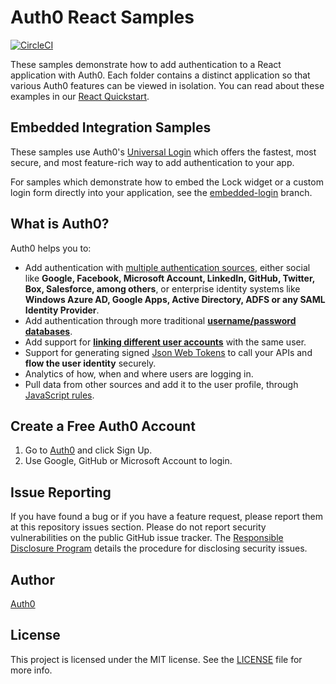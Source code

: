 # Auth0 React Samples

[![CircleCI](https://circleci.com/gh/auth0-samples/auth0-react-samples.svg?style=svg)](https://circleci.com/gh/auth0-samples/auth0-react-samples)

These samples demonstrate how to add authentication to a React application with Auth0. Each folder contains a distinct application so that various Auth0 features can be viewed in isolation. You can read about these examples in our [React Quickstart](https://auth0.com/docs/quickstart/spa/react).

## Embedded Integration Samples

These samples use Auth0's [Universal Login](https://auth0.com/docs/hosted-pages/login) which offers the fastest, most secure, and most feature-rich way to add authentication to your app.

For samples which demonstrate how to embed the Lock widget or a custom login form directly into your application, see the [embedded-login](https://github.com/auth0-samples/auth0-react-samples/tree/embedded-login) branch.

## What is Auth0?

Auth0 helps you to:

* Add authentication with [multiple authentication sources](https://docs.auth0.com/identityproviders), either social like **Google, Facebook, Microsoft Account, LinkedIn, GitHub, Twitter, Box, Salesforce, among others**, or enterprise identity systems like **Windows Azure AD, Google Apps, Active Directory, ADFS or any SAML Identity Provider**.
* Add authentication through more traditional **[username/password databases](https://docs.auth0.com/mysql-connection-tutorial)**.
* Add support for **[linking different user accounts](https://docs.auth0.com/link-accounts)** with the same user.
* Support for generating signed [Json Web Tokens](https://docs.auth0.com/jwt) to call your APIs and **flow the user identity** securely.
* Analytics of how, when and where users are logging in.
* Pull data from other sources and add it to the user profile, through [JavaScript rules](https://docs.auth0.com/rules).

## Create a Free Auth0 Account

1. Go to [Auth0](https://auth0.com/signup) and click Sign Up.
2. Use Google, GitHub or Microsoft Account to login.

## Issue Reporting

If you have found a bug or if you have a feature request, please report them at this repository issues section. Please do not report security vulnerabilities on the public GitHub issue tracker. The [Responsible Disclosure Program](https://auth0.com/whitehat) details the procedure for disclosing security issues.

## Author

[Auth0](auth0.com)

## License

This project is licensed under the MIT license. See the [LICENSE](LICENSE) file for more info.
